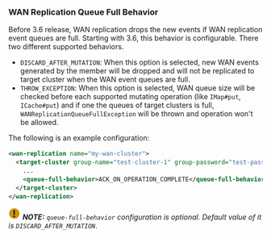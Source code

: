 
### WAN Replication Queue Full Behavior

Before 3.6 release, WAN replication drops the new events if WAN replication event queues are full.
Starting with 3.6, this behavior is configurable. There two different supported behaviors.
 
- `DISCARD_AFTER_MUTATION`: When this option is selected, new WAN events generated by the member will be dropped and will not be replicated to target cluster
when the WAN event queues are full.   
- `THROW_EXCEPTION`: When this option is selected, WAN queue size will be checked before each supported mutating operation (like `IMap#put`, `ICache#put`)
and if one the queues of target clusters is full, `WANReplicationQueueFullException` will be thrown and operation won't be allowed.

The following is an example configuration:

```xml
<wan-replication name="my-wan-cluster">
  <target-cluster group-name="test-cluster-1" group-password="test-pass">
    ...
    <queue-full-behavior>ACK_ON_OPERATION_COMPLETE</queue-full-behavior>
  </target-cluster>
</wan-replication>
```

![image](images/NoteSmall.jpg) ***NOTE:*** *`queue-full-behavior` configuration is optional. Default value of it is `DISCARD_AFTER_MUTATION`*.



